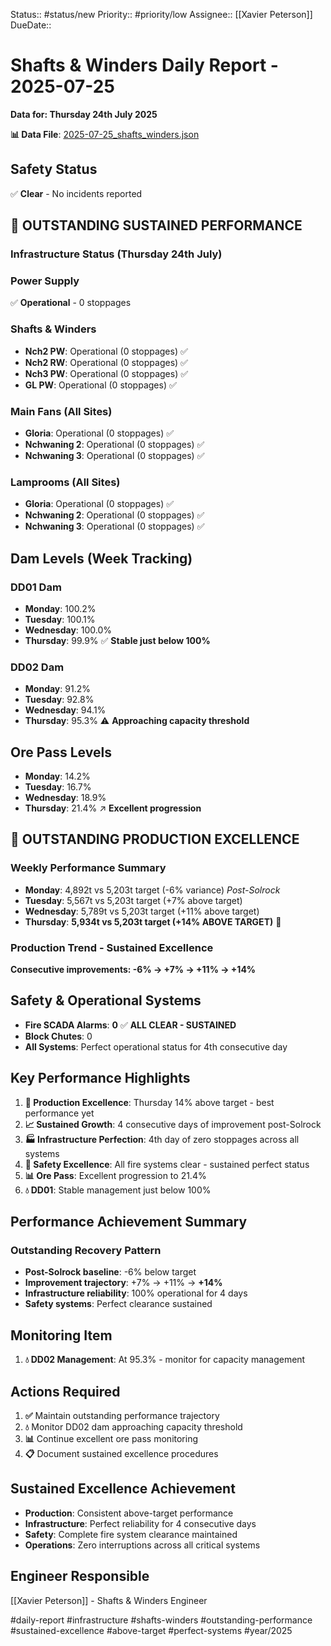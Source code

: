 Status:: #status/new
Priority:: #priority/low
Assignee:: [[Xavier Peterson]]
DueDate::

# Shafts & Winders Daily Report - 2025-07-25
**Data for: Thursday 24th July 2025**

**📊 Data File**: [2025-07-25_shafts_winders.json](data/2025-07-25_shafts_winders.json)

## Safety Status
✅ **Clear** - No incidents reported

## 🎉 OUTSTANDING SUSTAINED PERFORMANCE

### Infrastructure Status (Thursday 24th July)

### Power Supply
✅ **Operational** - 0 stoppages

### Shafts & Winders
- **Nch2 PW**: Operational (0 stoppages) ✅
- **Nch2 RW**: Operational (0 stoppages) ✅
- **Nch3 PW**: Operational (0 stoppages) ✅
- **GL PW**: Operational (0 stoppages) ✅

### Main Fans (All Sites)
- **Gloria**: Operational (0 stoppages) ✅
- **Nchwaning 2**: Operational (0 stoppages) ✅
- **Nchwaning 3**: Operational (0 stoppages) ✅

### Lamprooms (All Sites)
- **Gloria**: Operational (0 stoppages) ✅
- **Nchwaning 2**: Operational (0 stoppages) ✅
- **Nchwaning 3**: Operational (0 stoppages) ✅

## Dam Levels (Week Tracking)

### DD01 Dam
- **Monday**: 100.2%
- **Tuesday**: 100.1%
- **Wednesday**: 100.0%
- **Thursday**: 99.9% ✅ **Stable just below 100%**

### DD02 Dam
- **Monday**: 91.2%
- **Tuesday**: 92.8%
- **Wednesday**: 94.1%
- **Thursday**: 95.3% ⚠️ **Approaching capacity threshold**

## Ore Pass Levels
- **Monday**: 14.2%
- **Tuesday**: 16.7%
- **Wednesday**: 18.9%
- **Thursday**: 21.4% ↗️ **Excellent progression**

## 🎯 OUTSTANDING PRODUCTION EXCELLENCE

### Weekly Performance Summary
- **Monday**: 4,892t vs 5,203t target (-6% variance) *Post-Solrock*
- **Tuesday**: 5,567t vs 5,203t target (+7% above target)
- **Wednesday**: 5,789t vs 5,203t target (+11% above target)
- **Thursday**: **5,934t vs 5,203t target (+14% ABOVE TARGET)** 🎉

### Production Trend - Sustained Excellence
**Consecutive improvements: -6% → +7% → +11% → +14%**

## Safety & Operational Systems
- **Fire SCADA Alarms**: **0** ✅ **ALL CLEAR - SUSTAINED**
- **Block Chutes**: 0
- **All Systems**: Perfect operational status for 4th consecutive day

## Key Performance Highlights
1. **🎯 Production Excellence**: Thursday 14% above target - best performance yet
2. **📈 Sustained Growth**: 4 consecutive days of improvement post-Solrock
3. **🏭 Infrastructure Perfection**: 4th day of zero stoppages across all systems
4. **🚨 Safety Excellence**: All fire systems clear - sustained perfect status
5. **📊 Ore Pass**: Excellent progression to 21.4%
6. **💧 DD01**: Stable management just below 100%

## Performance Achievement Summary
### Outstanding Recovery Pattern
- **Post-Solrock baseline**: -6% below target
- **Improvement trajectory**: +7% → +11% → **+14%**
- **Infrastructure reliability**: 100% operational for 4 days
- **Safety systems**: Perfect clearance sustained

## Monitoring Item
1. **💧 DD02 Management**: At 95.3% - monitor for capacity management

## Actions Required
1. **✅** Maintain outstanding performance trajectory
2. **💧** Monitor DD02 dam approaching capacity threshold
3. **📊** Continue excellent ore pass monitoring
4. **📋** Document sustained excellence procedures

## Sustained Excellence Achievement
- **Production**: Consistent above-target performance
- **Infrastructure**: Perfect reliability for 4 consecutive days
- **Safety**: Complete fire system clearance maintained
- **Operations**: Zero interruptions across all critical systems

## Engineer Responsible
[[Xavier Peterson]] - Shafts & Winders Engineer

#daily-report #infrastructure #shafts-winders #outstanding-performance #sustained-excellence #above-target #perfect-systems #year/2025